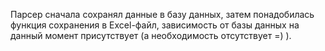 Парсер сначала сохранял данные в базу данных, затем понадобилась функция сохранения в Excel-файл, зависимость от базы данных на данный момент присутствует (а необходимость отсутствует =) ).
